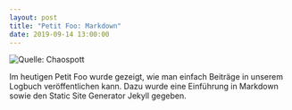 ```yaml
---
layout: post
title: "Petit Foo: Markdown"
date: 2019-09-14 13:00:00
---
```

![Quelle: Chaospott](/media/petitfoo/petitfoo.png)

Im heutigen Petit Foo wurde gezeigt, wie man einfach Beiträge in unserem Logbuch veröffentlichen kann. Dazu wurde eine Einführung in Markdown sowie den Static Site Generator Jekyll gegeben.